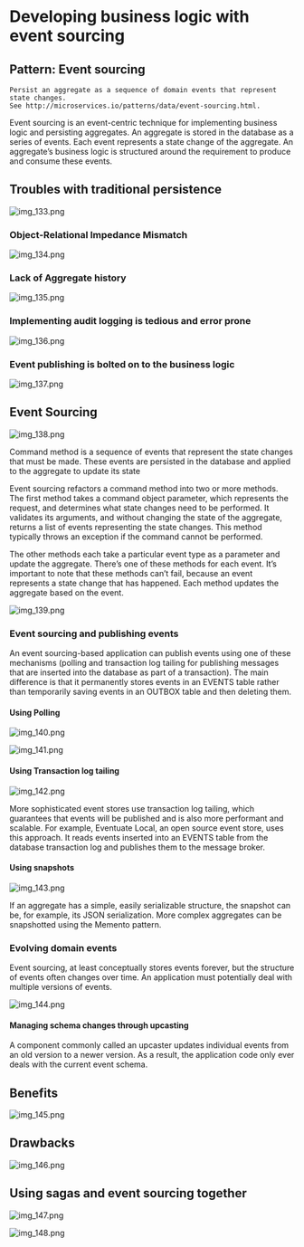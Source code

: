 # Developing business logic with event sourcing

## Pattern: Event sourcing

    Persist an aggregate as a sequence of domain events that represent state changes.
    See http://microservices.io/patterns/data/event-sourcing.html.

Event sourcing is an event-centric technique for implementing business logic and persisting aggregates. An aggregate is
stored in the database as a series of events. Each event represents a state change of the aggregate. An aggregate’s
business logic is structured around the requirement to produce and consume these events.

## Troubles with traditional persistence

![img_133.png](img_133.png)

### Object-Relational Impedance Mismatch

![img_134.png](img_134.png)

### Lack of Aggregate history

![img_135.png](img_135.png)

### Implementing audit logging is tedious and error prone

![img_136.png](img_136.png)

### Event publishing is bolted on to the business logic

![img_137.png](img_137.png)

## Event Sourcing

![img_138.png](img_138.png)

Command method is a sequence of events that represent the state changes that must be made. These events are persisted in
the database and applied to the aggregate to update its state

Event sourcing refactors a command method into two or more methods. The first method takes a command object parameter,
which represents the request, and determines what state changes need to be performed. It validates its arguments, and
without changing the state of the aggregate, returns a list of events representing the state changes. This method
typically throws an exception if the command cannot be performed.

The other methods each take a particular event type as a parameter and update the aggregate. There’s one of these
methods for each event. It’s important to note that these methods can’t fail, because an event represents a state change
that has happened. Each method updates the aggregate based on the event.

![img_139.png](img_139.png)

### Event sourcing and publishing events

An event sourcing-based application can publish events using one of these mechanisms (polling and transaction log
tailing for publishing messages that are inserted into the database as part of a transaction). The main difference is
that it permanently stores events in an EVENTS table rather than temporarily saving events in an OUTBOX table and then
deleting them.

#### Using Polling

![img_140.png](img_140.png)

![img_141.png](img_141.png)

#### Using Transaction log tailing

![img_142.png](img_142.png)

More sophisticated event stores use transaction log tailing, which guarantees that events will be published and is also
more performant and scalable. For example, Eventuate Local, an open source event store, uses this approach. It reads
events inserted into an EVENTS table from the database transaction log and publishes them to the message broker.

#### Using snapshots

![img_143.png](img_143.png)

If an aggregate has a simple, easily serializable structure, the snapshot can be, for example, its JSON serialization.
More complex aggregates can be snapshotted using the Memento pattern.

### Evolving domain events

Event sourcing, at least conceptually stores events forever, but the structure of events often changes over time. An
application must potentially deal with multiple versions of events.

![img_144.png](img_144.png)

#### Managing schema changes through upcasting

A component commonly called an upcaster updates individual events from an old version to a newer version. As a result,
the application code only ever deals with the current event schema.

## Benefits

![img_145.png](img_145.png)

## Drawbacks

![img_146.png](img_146.png)

## Using sagas and event sourcing together

![img_147.png](img_147.png)

![img_148.png](img_148.png)



